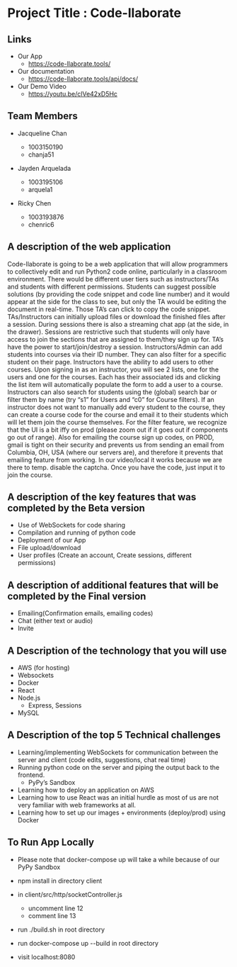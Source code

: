 # Project Title : Code-llaborate

## Links

- Our App
    - https://code-llaborate.tools/
- Our documentation
    - https://code-llaborate.tools/api/docs/
- Our Demo Video
    - https://youtu.be/clVe42xD5Hc


## Team Members

- Jacqueline Chan 
    - 1003150190 
    - chanja51

- Jayden Arquelada 
    - 1003195106 
    - arquela1

- Ricky Chen 
    - 1003193876 
    - chenric6

## A description of the web application

Code-llaborate is going to be a web application that will allow programmers to collectively edit and run Python2 code online, particularly in a classroom environment. There would be different user tiers such as instructors/TAs and students with different permissions. Students can suggest possible solutions (by providing the code snippet and code line number) and it would appear at the side for the class to see, but only the TA would be editing the document in real-time. Those TA’s can click to copy the code snippet.  TAs/Instructors can initially upload files or download the finished files after a session. During sessions there is also a streaming chat app (at the side, in the drawer). Sessions are restrictive such that students will only have access to join the sections that are assigned to them/they sign up for. TA’s have the power to start/join/destroy a session. Instructors/Admin can add students into courses via their ID number. They can also filter for a specific student on their page.
Instructors have the ability to add users to other courses. Upon signing in as an instructor, you will see 2 lists, one for the users and one for the courses. Each has their associated ids and clicking the list item will automatically populate the form to add a user to a course. Instructors can also search for students using the (global) search bar or filter them by name (try “s1” for Users and “c0” for Course filters). If an instructor does not want to manually add every student to the course, they can create a course code for the course and email it to their students which will let them join the course themselves. For the filter feature, we recognize that the UI is a bit iffy on prod (please zoom out if it goes out if components go out of range). Also for emailing the course sign up codes, on PROD, gmail is tight on their security and prevents us from sending an email from Columbia, OH, USA (where our servers are), and therefore it prevents that emailing feature from working. In our video/local it works because we are there to temp. disable the captcha. Once you have the code, just input it to join the course.


## A description of the key features that was completed by the Beta version

- Use of WebSockets for code sharing
- Compilation and running of python code
- Deployment of our App
- File upload/download
- User profiles (Create an account, Create sessions, different permissions) 

## A description of additional features that will be completed by the Final version
- Emailing(Confirmation emails, emailing codes)
- Chat (either text or audio)
- Invite


## A Description of the technology that you will use

- AWS (for hosting)
- Websockets 
- Docker
- React
- Node.js
    - Express, Sessions
- MySQL

## A Description of the top 5 Technical challenges

- Learning/implementing WebSockets for communication between the server and client (code edits, suggestions, chat real time) 
- Running python code on the server and piping the output back to the frontend.
    - PyPy’s Sandbox
- Learning how to deploy an application on AWS
- Learning how to use React was an initial hurdle as most of us are not very familiar with web frameworks at all.
- Learning how to set up our images + environments (deploy/prod) using Docker

## To Run App Locally
- Please note that docker-compose up will take a while because of our PyPy Sandbox

- npm install in directory client
- in client/src/http/socketController.js
    - uncomment line 12
    - comment line 13
- run ./build.sh in root directory
- run docker-compose up --build in root directory
- visit localhost:8080

